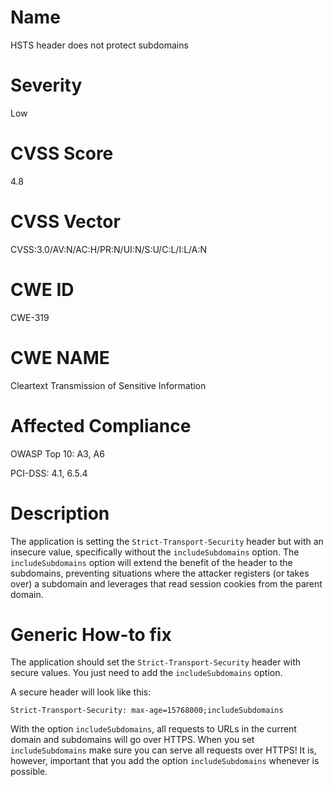 
# Name

HSTS header does not protect subdomains

# Severity

Low

# CVSS Score

4.8

# CVSS Vector

CVSS:3.0/AV:N/AC:H/PR:N/UI:N/S:U/C:L/I:L/A:N

# CWE ID

CWE-319

# CWE NAME 

Cleartext Transmission of Sensitive Information

# Affected Compliance

OWASP Top 10: A3, A6

PCI-DSS: 4.1, 6.5.4

# Description

The application is setting the `Strict-Transport-Security` header but with an insecure value, specifically without the `includeSubdomains` option. 
The `includeSubdomains` option will extend the benefit of the header to the subdomains, preventing situations where the attacker registers (or takes over) a subdomain and leverages that read session cookies from the parent domain.

# Generic How-to fix

The application should set the `Strict-Transport-Security` header with secure values. You just need to add the `includeSubdomains` option.

A secure header will look like this:
```
Strict-Transport-Security: max-age=15768000;includeSubdomains 
```

With the option `includeSubdomains`, all requests to URLs in the current domain and subdomains will go over HTTPS. When you set `includeSubdomains` make sure you can serve all requests over HTTPS! It is, however, important that you add the option `includeSubdomains` whenever is possible.
